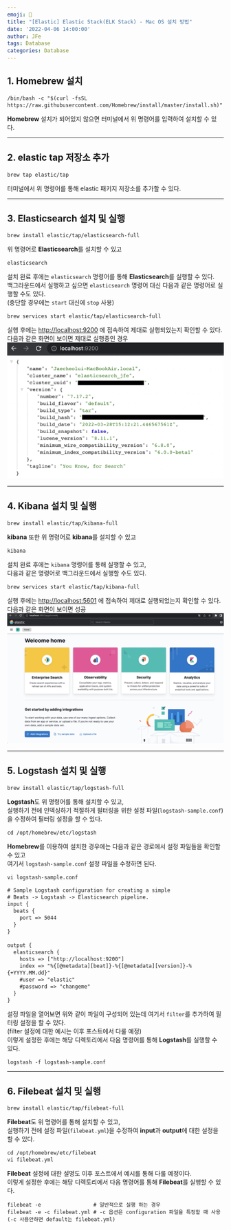 ```yaml
---
emoji: 🍺
title: "[Elastic] Elastic Stack(ELK Stack) - Mac OS 설치 방법"
date: '2022-04-06 14:00:00'
author: JFe
tags: Database
categories: Database
---
```


## 1. Homebrew 설치  

```shell
/bin/bash -c "$(curl -fsSL https://raw.githubusercontent.com/Homebrew/install/master/install.sh)"
```
**Homebrew** 설치가 되어있지 않으면 터미널에서 위 명령어를 입력하여 설치할 수 있다.  

---

## 2. elastic tap 저장소 추가  
```shell
brew tap elastic/tap
```
터미널에서 위 명령어를 통해 elastic 패키지 저장소를 추가할 수 있다.  

---

## 3. Elasticsearch 설치 및 실행  
```shell
brew install elastic/tap/elasticsearch-full
```
위 명령어로 **Elasticsearch**를 설치할 수 있고 
```shell
elasticsearch
```
설치 완료 후에는 `elasticsearch` 명령어를 통해 **Elasticsearch**를 실행할 수 있다.  
백그라운드에서 실행하고 싶으면 `elasticsearch` 명령어 대신 다음과 같은 명령어로 실행할 수도 있다.  
(중단할 경우에는 `start` 대신에 `stop` 사용)  
```shell
brew services start elastic/tap/elasticsearch-full
```

실행 후에는 [http://localhost:9200](http://localhost:9200) 에 접속하여 제대로 실행되었는지 확인할 수 있다.  
다음과 같은 화면이 보이면 제대로 실행중인 경우  
![elasticsearch-running.png](elasticsearch-running.png)  

---

## 4. Kibana 설치 및 실행  
```shell
brew install elastic/tap/kibana-full
```
**kibana** 또한 위 명령어로 **kibana**를 설치할 수 있고 
```shell
kibana
```
설치 완료 후에는 `kibana` 명령어를 통해 실행할 수 있고,  
다음과 같은 명령어로 백그라운드에서 실행할 수도 있다.  
```shell
brew services start elastic/tap/kibana-full
```

실행 후에는 [http://localhost:5601](http://localhost:5601) 에 접속하여 제대로 실행되었는지 확인할 수 있다.  
다음과 같은 화면이 보이면 성공  
![kibana-running.png](kibana-running.png)  

---

## 5. Logstash 설치 및 실행  
```shell
brew install elastic/tap/logstash-full
```
**Logstash**도 위 명령어를 통해 설치할 수 있고,  
실행하기 전에 인덱싱하기 적절하게 필터링을 위한 설정 파일(`logstash-sample.conf`)을 수정하여 필터링 설정을 할 수 있다.  
```shell
cd /opt/homebrew/etc/logstash
```
**Homebrew**를 이용하여 설치한 경우에는 다음과 같은 경로에서 설정 파일들을 확인할 수 있고  
여기서 `logstash-sample.conf` 설정 파일을 수정하면 된다.  
```shell
vi logstash-sample.conf
```

```shell
# Sample Logstash configuration for creating a simple
# Beats -> Logstash -> Elasticsearch pipeline.
input {
  beats {
    port => 5044
  }
}

output {
  elasticsearch {
    hosts => ["http://localhost:9200"]
    index => "%{[@metadata][beat]}-%{[@metadata][version]}-%{+YYYY.MM.dd}"
    #user => "elastic"
    #password => "changeme"
  }
}
```
설정 파일을 열어보면 위와 같이 파일이 구성되어 있는데 여기서 `filter`를 추가하여 필터링 설정을 할 수 있다.  
(filter 설정에 대한 예시는 이후 포스트에서 다룰 예정)  
이렇게 설정한 후에는 해당 디렉토리에서 다음 명령어를 통해 **Logstash**를 실행할 수 있다.  
```shell
logstash -f logstash-sample.conf
```

---

## 6. Filebeat 설치 및 실행  
```shell
brew install elastic/tap/filebeat-full
```
**Filebeat**도 위 명령어를 통해 설치할 수 있고,  
실행하기 전에 설정 파일(`filebeat.yml`)을 수정하여 **input**과 **output**에 대한 설정을 할 수 있다.  
```shell
cd /opt/homebrew/etc/filebeat
vi filebeat.yml
```
**Filebeat** 설정에 대한 설명도 이후 포스트에서 예시를 통해 다룰 예정이다.  
이렇게 설정한 후에는 해당 디렉토리에서 다음 명령어를 통해 **Filebeat**를 실행할 수 있다.  
```shell
filebeat -e                 # 일반적으로 실행 하는 경우
filebeat -e -c filebeat.yml # -c 옵션은 configuration 파일을 특정할 때 사용 (-c 사용안하면 default는 filebeat.yml)
```

```toc
```